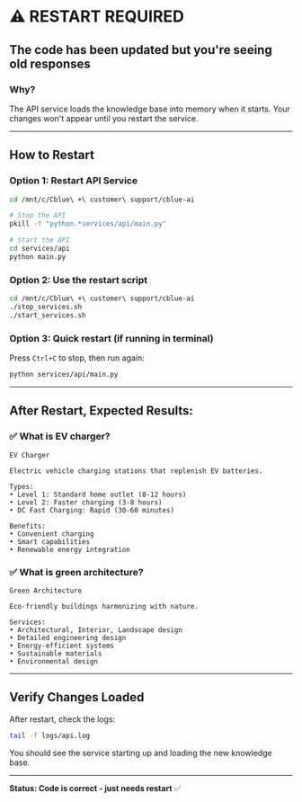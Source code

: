 # ⚠️ RESTART REQUIRED

## The code has been updated but you're seeing old responses

### Why?
The API service loads the knowledge base into memory when it starts. Your changes won't appear until you restart the service.

---

## How to Restart

### Option 1: Restart API Service
```bash
cd /mnt/c/Cblue\ +\ customer\ support/cblue-ai

# Stop the API
pkill -f "python.*services/api/main.py"

# Start the API
cd services/api
python main.py
```

### Option 2: Use the restart script
```bash
cd /mnt/c/Cblue\ +\ customer\ support/cblue-ai
./stop_services.sh
./start_services.sh
```

### Option 3: Quick restart (if running in terminal)
Press `Ctrl+C` to stop, then run again:
```bash
python services/api/main.py
```

---

## After Restart, Expected Results:

### ✅ What is EV charger?
```
EV Charger

Electric vehicle charging stations that replenish EV batteries.

Types:
• Level 1: Standard home outlet (8-12 hours)
• Level 2: Faster charging (3-8 hours)
• DC Fast Charging: Rapid (30-60 minutes)

Benefits:
• Convenient charging
• Smart capabilities
• Renewable energy integration
```

### ✅ What is green architecture?
```
Green Architecture

Eco-friendly buildings harmonizing with nature.

Services:
• Architectural, Interior, Landscape design
• Detailed engineering design
• Energy-efficient systems
• Sustainable materials
• Environmental design
```

---

## Verify Changes Loaded

After restart, check the logs:
```bash
tail -f logs/api.log
```

You should see the service starting up and loading the new knowledge base.

---

**Status: Code is correct - just needs restart** ✅
